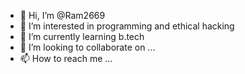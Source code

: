 - 👋 Hi, I’m @Ram2669
- 👀 I’m interested in programming and ethical hacking
- 🌱 I’m currently learning b.tech
- 💞️ I’m looking to collaborate on ...
- 📫 How to reach me ...

<!---
Ram2669/Ram2669 is a ✨ special ✨ repository because its `README.md` (this file) appears on your GitHub profile.
You can click the Preview link to take a look at your changes.
--->
